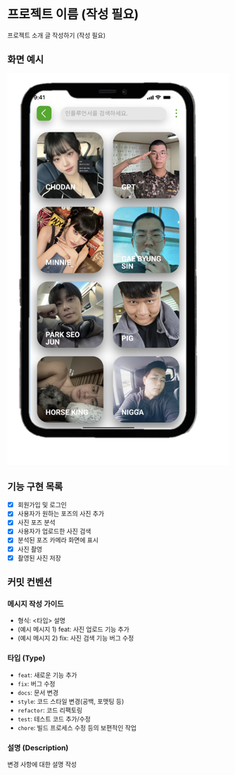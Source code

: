 # 프로젝트 이름 (작성 필요)

프로젝트 소개 글 작성하기 (작성 필요)

## 화면 예시
![홈 화면](../images/home.png)

## 기능 구현 목록

- [x] 회원가입 및 로그인 
- [x] 사용자가 원하는 포즈의 사진 추가 
- [x] 사진 포즈 분석 
- [x] 사용자가 업로드한 사진 검색
- [x] 분석된 포즈 카메라 화면에 표시
- [x] 사진 촬영 
- [x] 촬영된 사진 저장

## 커밋 컨벤션

### 메시지 작성 가이드

- 형식: <타입> 설명
- (예시 메시지 1) feat: 사진 업로드 기능 추가
- (예시 메시지 2) fix: 사진 검색 기능 버그 수정

### 타입 (Type)
- `feat`: 새로운 기능 추가
- `fix`: 버그 수정
- `docs`: 문서 변경
- `style`: 코드 스타일 변경(공백, 포맷팅 등)
- `refactor`: 코드 리팩토링
- `test`: 테스트 코드 추가/수정
- `chore`: 빌드 프로세스 수정 등의 보편적인 작업

### 설명 (Description)
변경 사항에 대한 설명 작성